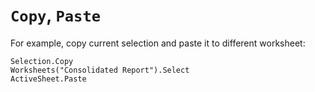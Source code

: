 # `Copy`, `Paste`

For example, copy current selection and paste it to different worksheet:

```vba
Selection.Copy
Worksheets("Consolidated Report").Select
ActiveSheet.Paste
```
